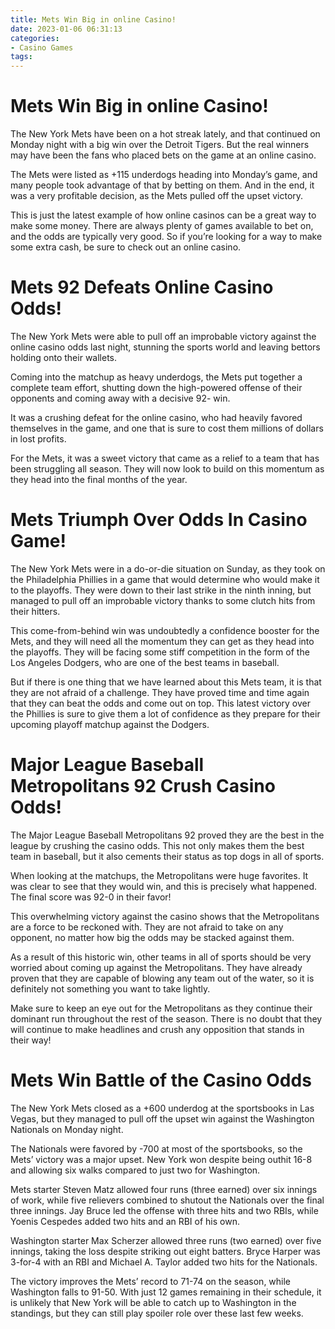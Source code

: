```yaml
---
title: Mets Win Big in online Casino!
date: 2023-01-06 06:31:13
categories:
- Casino Games
tags:
---
```



#  Mets Win Big in online Casino!

The New York Mets have been on a hot streak lately, and that continued on Monday night with a big win over the Detroit Tigers. But the real winners may have been the fans who placed bets on the game at an online casino.

The Mets were listed as +115 underdogs heading into Monday’s game, and many people took advantage of that by betting on them. And in the end, it was a very profitable decision, as the Mets pulled off the upset victory.

This is just the latest example of how online casinos can be a great way to make some money. There are always plenty of games available to bet on, and the odds are typically very good. So if you’re looking for a way to make some extra cash, be sure to check out an online casino.

#  Mets 92 Defeats Online Casino Odds!

The New York Mets were able to pull off an improbable victory against the online casino odds last night, stunning the sports world and leaving bettors holding onto their wallets.

Coming into the matchup as heavy underdogs, the Mets put together a complete team effort, shutting down the high-powered offense of their opponents and coming away with a decisive 92- win.

It was a crushing defeat for the online casino, who had heavily favored themselves in the game, and one that is sure to cost them millions of dollars in lost profits.

For the Mets, it was a sweet victory that came as a relief to a team that has been struggling all season. They will now look to build on this momentum as they head into the final months of the year.

#  Mets Triumph Over Odds In Casino Game!

The New York Mets were in a do-or-die situation on Sunday, as they took on the Philadelphia Phillies in a game that would determine who would make it to the playoffs. They were down to their last strike in the ninth inning, but managed to pull off an improbable victory thanks to some clutch hits from their hitters.

This come-from-behind win was undoubtedly a confidence booster for the Mets, and they will need all the momentum they can get as they head into the playoffs. They will be facing some stiff competition in the form of the Los Angeles Dodgers, who are one of the best teams in baseball.

But if there is one thing that we have learned about this Mets team, it is that they are not afraid of a challenge. They have proved time and time again that they can beat the odds and come out on top. This latest victory over the Phillies is sure to give them a lot of confidence as they prepare for their upcoming playoff matchup against the Dodgers.

#  Major League Baseball Metropolitans 92 Crush Casino Odds!

The Major League Baseball Metropolitans 92 proved they are the best in the league by crushing the casino odds. This not only makes them the best team in baseball, but it also cements their status as top dogs in all of sports.

When looking at the matchups, the Metropolitans were huge favorites. It was clear to see that they would win, and this is precisely what happened. The final score was 92-0 in their favor!

This overwhelming victory against the casino shows that the Metropolitans are a force to be reckoned with. They are not afraid to take on any opponent, no matter how big the odds may be stacked against them.

As a result of this historic win, other teams in all of sports should be very worried about coming up against the Metropolitans. They have already proven that they are capable of blowing any team out of the water, so it is definitely not something you want to take lightly.

Make sure to keep an eye out for the Metropolitans as they continue their dominant run throughout the rest of the season. There is no doubt that they will continue to make headlines and crush any opposition that stands in their way!

#  Mets Win Battle of the Casino Odds

The New York Mets closed as a +600 underdog at the sportsbooks in Las Vegas, but they managed to pull off the upset win against the Washington Nationals on Monday night.

The Nationals were favored by -700 at most of the sportsbooks, so the Mets’ victory was a major upset. New York won despite being outhit 16-8 and allowing six walks compared to just two for Washington.

Mets starter Steven Matz allowed four runs (three earned) over six innings of work, while five relievers combined to shutout the Nationals over the final three innings. Jay Bruce led the offense with three hits and two RBIs, while Yoenis Cespedes added two hits and an RBI of his own.

Washington starter Max Scherzer allowed three runs (two earned) over five innings, taking the loss despite striking out eight batters. Bryce Harper was 3-for-4 with an RBI and Michael A. Taylor added two hits for the Nationals.

The victory improves the Mets’ record to 71-74 on the season, while Washington falls to 91-50. With just 12 games remaining in their schedule, it is unlikely that New York will be able to catch up to Washington in the standings, but they can still play spoiler role over these last few weeks.